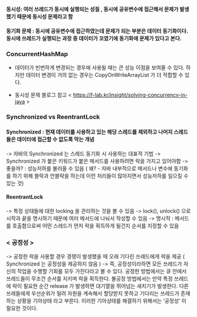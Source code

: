 #### 동시성: 여러 쓰레드가 동시에 실행되는 성질 , 동시에 공유변수에 접근해서 문제가 발생했기 때문에 동시성 문제라고 함
#### 동기화 문제 : 동시에 공유변수에 접근하였는데 문제가 되는 부분은 데이터 동기화이다. 동시에 쓰레드가 실행되는 과정 중 데이터가 꼬였기에 동기화에 문제가 있다고 본다. 

### ConcurrentHashMap
- 데이터가 빈번하게 변경되는 경우에 사용될 때는 큰 성능 이점을 보여줄 수 있다. 하지만 데이터 변경이 거의 없는 경우는 
CopyOnWriteArrayList 가 더 적합할 수 있다. 

- 동시성 문제 블로그 참고
< https://f-lab.kr/insight/solving-concurrency-in-java > 

### Synchronized   vs  ReentrantLock

#### Synchronized : 현재 데이터를 사용하고 있는 해당 스레드를 제외하고 나머지 스레드들은 데이터에 접근할 수 없도록 막는 개념
-> 자바의 Synchronized 는 스레드 동기화 시 사용하는 대표적 기법
-> Synchronized 가 붙은 키워드가 붙은 메서드를 사용하려면 락을 가지고 있어야함
-> 좋을까? : 성능저하를 불러올 수 있음 ( 왜? - 자바 내부적으로 메서드나 변수에 동기화를 하기 위해 블락과 언블락을 하는데 이런 처리들이 많아지면서 성능저하를 일으킬 수 있는 것) 

#### ReentrantLock
-> 특정 상태들에 대한 locking 을 관리하는 것을 볼 수 있음 
-> lock(), unlock() 으로 시작과 끝을 명시하기 때문에 여러 메서드에 나눠서 작성할 수 있음 
-> 명시적 : 메서드를 호출함으로써 어떤 스레드가 먼저 락을 획득하게 될건지 순서를 지정할 수 있음 

### < 공정성 > 
-> 공정한 락을 사용할 경우 경쟁이 발생했을 때 오래 기다린 쓰레드에게 락을 제공 ( Synchronized 는 공정성을 제공하지 않음 )
-> 즉, 공정성이라하면 모든 쓰레드가 자신의 작업을 수행할 기회를 모두 가진다라고 볼 수 있다.  공정한 방법에서는 큐 안에서 쓰레드들이 무조건 순서를 지키며 락을 획득한다. 불공정 방법에서는 만약 특정 쓰레드에 락이 필요한 순간 release 가 발생하면 대기열을 뛰어넘는 새치기가 발생한다. 다른 쓰레들에게 우선순위가 밀려 자원을 계속해서 할당받지 못하고 기다리는 쓰레드가 존재하는 상황을 기아상태 라고 부른다. 이러한 기아상태를 해결하기 위해서는 ‘공정성’ 이 필요한 것이다.  
